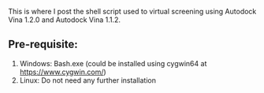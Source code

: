 This is where I post the shell script used to virtual screening using Autodock Vina 1.2.0 and Autodock Vina 1.1.2.
## Pre-requisite: 
1. Windows: Bash.exe (could be installed using cygwin64 at https://www.cygwin.com/)
2. Linux: Do not need any further installation

## 
